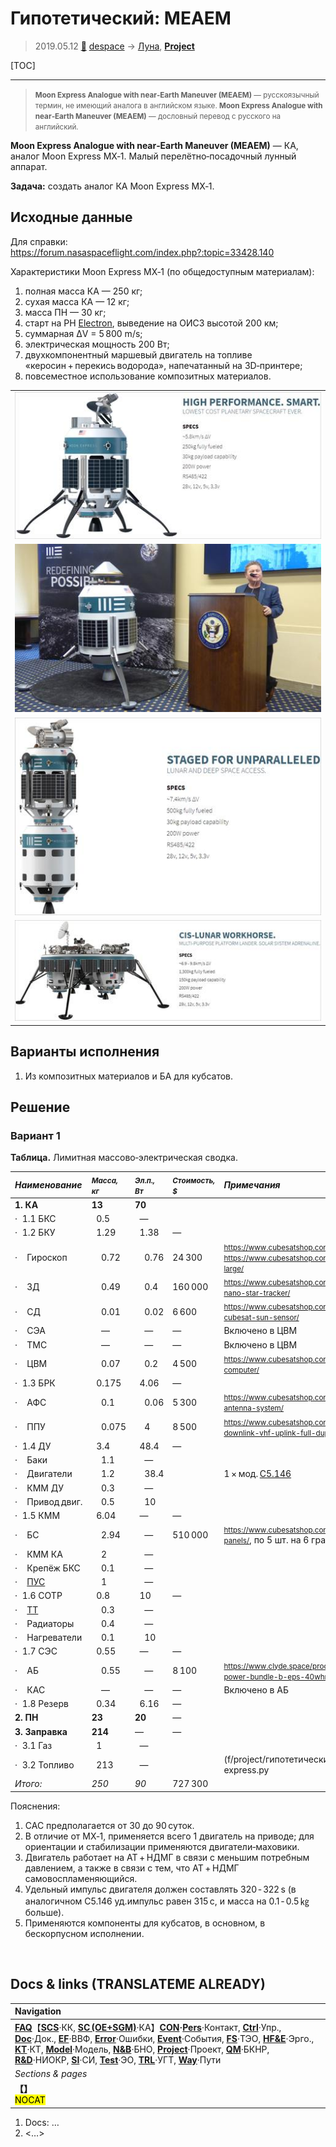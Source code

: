 # Гипотетический: MEAEM
> 2019.05.12 [🚀](../index/index.md) [despace](index.md) → [Луна](moon.md), **[Project](project.md)**

[TOC]

---

> <small>**Moon Express Analogue with near‑Earth Maneuver (MEAEM)** — русскоязычный термин, не имеющий аналога в английском языке. **Moon Express Analogue with near‑Earth Maneuver (MEAEM)** — дословный перевод с русского на английский.</small>

**Moon Express Analogue with near‑Earth Maneuver (MEAEM)** — КА, аналог Moon Express MX‑1. Малый перелётно‑посадочный лунный аппарат.

**Задача:** создать аналог КА Moon Express MX‑1.



## Исходные данные
Для справки: <https://forum.nasaspaceflight.com/index.php?:topic=33428.140>

Характеристики Moon Express MX‑1 (по общедоступным материалам):

   1. полная масса КА — 250 кг;
   1. сухая масса КА — 12 кг;
   1. масса ПН — 30 кг;
   1. старт на РН [Electron](electron.md), выведение на ОИСЗ высотой 200 км;
   1. суммарная ΔV = 5 800 m/s;
   1. электрическая мощность 200 Вт;
   1. двухкомпонентный маршевый двигатель на топливе «керосин + перекись водорода», напечатанный на 3D‑принтере;
   1. повсеместное использование композитных материалов.

| |
|:--|
|[![](f/project/m/mx1_5/moon-express-mx1_thumb.jpg)](f/project/m/mx1_5/moon-express-mx1.png)|
|[![](f/project/m/mx1_5/moonex-richards_thumb.jpg)](f/project/m/mx1_5/moonex-richards.jpg)|
|[![](f/project/m/mx1_5/moon-express-mx2_thumb.jpg)](f/project/m/mx1_5/moon-express-mx2.png)|
|[![](f/project/m/mx1_5/moon-express-mx5_thumb.jpg)](f/project/m/mx1_5/moon-express-mx5.png)|



## Варианты исполнения
   1. Из композитных материалов и БА для кубсатов.



## Решение

### Вариант 1
**Таблица.** Лимитная массово‑электрическая сводка.

|*Наименование*|<small>*Масса, кг*</small>|<small>*Эл.п., Вт*</small>|<small>*Стоимость, $*</small>|*Примечания*|
|:--|:--|:--|:--|:--|
|**1. КА**|**13**|**70**| | |
|·   1.1 БКС|   0.5|   —| | |
|·   1.2 БКУ|   1.29|   1.38|—| |
|·      Гироскоп|      0.72|      0.76|24 300|<small><https://www.cubesatshop.com/product/cubecontrol/></small>, <small><https://www.cubesatshop.com/product/cubewheel-large/></small>|
|·      ЗД|      0.49|      0.4|160 000|<small><https://www.cubesatshop.com/product/nst-1-nano-star-tracker/></small>|
|·      СД|      0.01|      0.02|6 600|<small><https://www.cubesatshop.com/product/nss-cubesat-sun-sensor/></small>|
|·      СЭА|      —|      —|—|Включено в ЦВМ|
|·      ТМС|      —|      —|—|Включено в ЦВМ|
|·      ЦВМ|      0.07|      0.2|4 500|<small><https://www.cubesatshop.com/product/cube-computer/></small>|
|·   1.3 БРК|   0.175|   4.06|—| |
|·      АФС|      0.1|      0.06|5 300|<small><https://www.cubesatshop.com/product/dipole-antenna-system/></small>|
|·      ППУ|      0.075|      4|8 500|<small><https://www.cubesatshop.com/product/isis-uhf-downlink-vhf-uplink-full-duplex-transceiver/></small>|
|·   1.4 ДУ|   3.4|   48.4|—| |
|·      Баки|      1.1|      —| | |
|·      Двигатели|      1.2|      38.4| |1 × мод. [С5.146](engine_lst.md)|
|·      КММ ДУ|      0.3|      —| | |
|·      Привод двиг.|      0.5|      10| | |
|·   1.5 КММ|   6.04|   —|—| |
|·      БС|      2.94|      —|510 000|<small><https://www.cubesatshop.com/product/solar-panels/></small>, по 5 шт. на 6 гранях|
|·      КММ КА|      2|      —| | |
|·      Крепёж БКС|      0.1|      —| | |
|·      [ПУС](lag.md)|      1|      —| | |
|·   1.6 СОТР|   0.8|   10|—| |
|·      [ТТ](hp.md)|      0.3|      —| | |
|·      Радиаторы|      0.4|      —| | |
|·      Нагреватели|      0.1|      10| | |
|·   1.7 СЭС|   0.55|   —|—| |
|·      АБ|      0.55|      —|8 100|<small><https://www.clyde.space/products/40-cs-3u-power-bundle-b-eps-40whr-battery></small>|
|·      КАС|      —|      —|—|Включено в АБ|
|·   1.8 Резерв|   0.34|   6.16|—| |
|**2. ПН**|**23**|**20**|—| |
|**3. Заправка**|**214**|—|—| |
|·   3.1 Газ|   1|   —| | |
|·   3.2 Топливо|   213|   —| |(f/project/гипотетические:fuel-moon-express.py|См. расчёт заправки ❐]|
|*Итого:*|*250*|*90*|727 300| |

Пояснения:

   1. САС предполагается от 30 до 90 суток.
   1. В отличие от MX‑1, применяется всего 1 двигатель на приводе; для ориентации и стабилизации применяются двигатели‑маховики.
   1. Двигатель работает на АТ + НДМГ в связи с меньшим потребным давлением, а также в связи с тем, что АТ + НДМГ самовоспламеняющийся.
   1. Удельный импульс двигателя должен составлять 320 ‑ 322 s (в аналогичном С5.146 уд.импульс равен 315 с, и масса на 0.1 ‑ 0.5 ㎏ больше).
   1. Применяются компоненты для кубсатов, в основном, в бескорпусном исполнении.



<p style="page-break-after:always"> </p>

## Docs & links (TRANSLATEME ALREADY)
|Navigation|
|:--|
|**[FAQ](faq.md)**【**[SCS](scs.md)**·КК, **[SC (OE+SGM)](sc.md)**·КА】**[CON](contact.md)·[Pers](person.md)**·Контакт, **[Ctrl](control.md)**·Упр., **[Doc](doc.md)**·Док., **[EF](ef.md)**·ВВФ, **[Error](error.md)**·Ошибки, **[Event](event.md)**·События, **[FS](fs.md)**·ТЭО, **[HF&E](hfe.md)**·Эрго., **[KT](kt.md)**·КТ, **[Model](model.md)**·Модель, **[N&B](nnb.md)**·БНО, **[Project](project.md)**·Проект, **[QM](qm.md)**·БКНР, **[R&D](rnd.md)**·НИОКР, **[SI](si.md)**·СИ, **[Test](test.md)**·ЭО, **[TRL](trl.md)**·УГТ, **[Way](way.md)**·Пути|
|*Sections & pages*|
|**【[](.md)】**<br> <mark>NOCAT</mark>|

   1. Docs: …
   1. <…>
